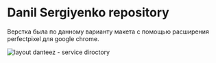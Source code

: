 # Danil Sergiyenko repository

Верстка была по данному варианту макета с помощью расширения perfectpixel для google chrome.

![layout danteez - service diroctory](https://api.monosnap.com/rpc/file/download?id=NYqnklMRxrFClASGv1mapJmzpu2R2M)

